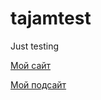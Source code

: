# tajamtest
Just testing

[Мой сайт](https://testgithubbro.github.io/tajamtest/)

[Мой подсайт](https://testgithubbro.github.io/tajamtest/about/)
